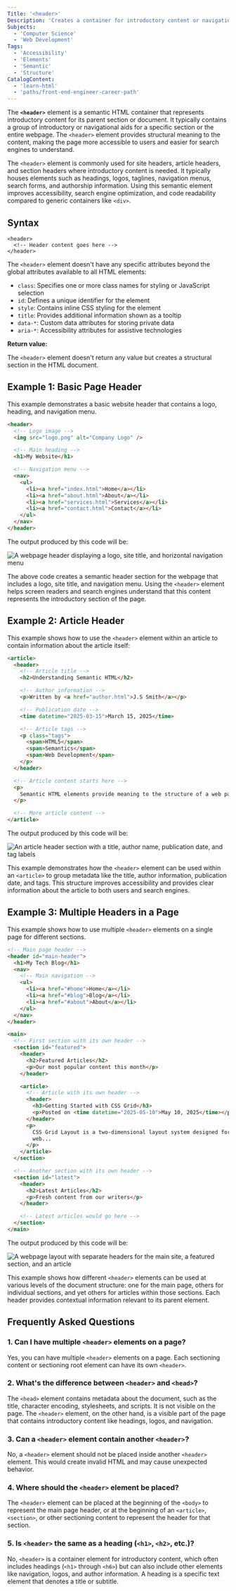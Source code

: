 ```yaml
---
Title: '<header>'
Description: 'Creates a container for introductory content or navigational aids in a document or section.'
Subjects:
  - 'Computer Science'
  - 'Web Development'
Tags:
  - 'Accessibility'
  - 'Elements'
  - 'Semantic'
  - 'Structure'
CatalogContent:
  - 'learn-html'
  - 'paths/front-end-engineer-career-path'
---
```


The **`<header>`** element is a semantic HTML container that represents introductory content for its parent section or document. It typically contains a group of introductory or navigational aids for a specific section or the entire webpage. The `<header>` element provides structural meaning to the content, making the page more accessible to users and easier for search engines to understand.

The `<header>` element is commonly used for site headers, article headers, and section headers where introductory content is needed. It typically houses elements such as headings, logos, taglines, navigation menus, search forms, and authorship information. Using this semantic element improves accessibility, search engine optimization, and code readability compared to generic containers like `<div>`.

## Syntax

```pseudo
<header>
  <!-- Header content goes here -->
</header>
```

The `<header>` element doesn't have any specific attributes beyond the global attributes available to all HTML elements:

- `class`: Specifies one or more class names for styling or JavaScript selection
- `id`: Defines a unique identifier for the element
- `style`: Contains inline CSS styling for the element
- `title`: Provides additional information shown as a tooltip
- `data-*`: Custom data attributes for storing private data
- `aria-*`: Accessibility attributes for assistive technologies

**Return value:**

The `<header>` element doesn't return any value but creates a structural section in the HTML document.

## Example 1: Basic Page Header

This example demonstrates a basic website header that contains a logo, heading, and navigation menu.

```html
<header>
  <!-- Logo image -->
  <img src="logo.png" alt="Company Logo" />

  <!-- Main heading -->
  <h1>My Website</h1>

  <!-- Navigation menu -->
  <nav>
    <ul>
      <li><a href="index.html">Home</a></li>
      <li><a href="about.html">About</a></li>
      <li><a href="services.html">Services</a></li>
      <li><a href="contact.html">Contact</a></li>
    </ul>
  </nav>
</header>
```

The output produced by this code will be:

![A webpage header displaying a logo, site title, and horizontal navigation menu](https://raw.githubusercontent.com/Codecademy/docs/main/media/html-header-output-1.png)

The above code creates a semantic header section for the webpage that includes a logo, site title, and navigation menu. Using the `<header>` element helps screen readers and search engines understand that this content represents the introductory section of the page.

## Example 2: Article Header

This example shows how to use the `<header>` element within an article to contain information about the article itself:

```html
<article>
  <header>
    <!-- Article title -->
    <h2>Understanding Semantic HTML</h2>

    <!-- Author information -->
    <p>Written by <a href="author.html">J.S Smith</a></p>

    <!-- Publication date -->
    <time datetime="2025-03-15">March 15, 2025</time>

    <!-- Article tags -->
    <p class="tags">
      <span>HTML5</span>
      <span>Semantics</span>
      <span>Web Development</span>
    </p>
  </header>

  <!-- Article content starts here -->
  <p>
    Semantic HTML elements provide meaning to the structure of a web page...
  </p>

  <!-- More article content -->
</article>
```

The output produced by this code will be:

![An article header section with a title, author name, publication date, and tag labels](https://raw.githubusercontent.com/Codecademy/docs/main/media/html-header-output-2.png)

This example demonstrates how the `<header>` element can be used within an `<article>` to group metadata like the title, author information, publication date, and tags. This structure improves accessibility and provides clear information about the article to both users and search engines.

## Example 3: Multiple Headers in a Page

This example shows how to use multiple `<header>` elements on a single page for different sections.

```html
<!-- Main page header -->
<header id="main-header">
  <h1>My Tech Blog</h1>
  <nav>
    <!-- Main navigation -->
    <ul>
      <li><a href="#home">Home</a></li>
      <li><a href="#blog">Blog</a></li>
      <li><a href="#about">About</a></li>
    </ul>
  </nav>
</header>

<main>
  <!-- First section with its own header -->
  <section id="featured">
    <header>
      <h2>Featured Articles</h2>
      <p>Our most popular content this month</p>
    </header>

    <article>
      <!-- Article with its own header -->
      <header>
        <h3>Getting Started with CSS Grid</h3>
        <p>Posted on <time datetime="2025-05-10">May 10, 2025</time></p>
      </header>
      <p>
        CSS Grid Layout is a two-dimensional layout system designed for the
        web...
      </p>
    </article>
  </section>

  <!-- Another section with its own header -->
  <section id="latest">
    <header>
      <h2>Latest Articles</h2>
      <p>Fresh content from our writers</p>
    </header>

    <!-- Latest articles would go here -->
  </section>
</main>
```

The output produced by this code will be:

![A webpage layout with separate headers for the main site, a featured section, and an article](https://raw.githubusercontent.com/Codecademy/docs/main/media/html-header-output-3.png)

This example shows how different `<header>` elements can be used at various levels of the document structure: one for the main page, others for individual sections, and yet others for articles within those sections. Each header provides contextual information relevant to its parent element.

## Frequently Asked Questions

### 1. Can I have multiple `<header>` elements on a page?

Yes, you can have multiple `<header>` elements on a page. Each sectioning content or sectioning root element can have its own `<header>`.

### 2. What's the difference between `<header>` and `<head>`?

The `<head>` element contains metadata about the document, such as the title, character encoding, stylesheets, and scripts. It is not visible on the page. The `<header>` element, on the other hand, is a visible part of the page that contains introductory content like headings, logos, and navigation.

### 3. Can a `<header>` element contain another `<header>`?

No, a `<header>` element should not be placed inside another `<header>` element. This would create invalid HTML and may cause unexpected behavior.

### 4. Where should the `<header>` element be placed?

The `<header>` element can be placed at the beginning of the `<body>` to represent the main page header, or at the beginning of an `<article>`, `<section>`, or other sectioning content to represent the header for that section.

### 5. Is `<header>` the same as a heading (`<h1>`, `<h2>`, etc.)?

No, `<header>` is a container element for introductory content, which often includes headings (`<h1>` through `<h6>`) but can also include other elements like navigation, logos, and author information. A heading is a specific text element that denotes a title or subtitle.
